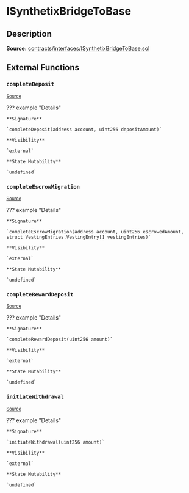 # ISynthetixBridgeToBase

## Description

**Source:** [contracts/interfaces/ISynthetixBridgeToBase.sol](https://github.com/Synthetixio/synthetix/tree/v2.42.1/contracts/interfaces/ISynthetixBridgeToBase.sol)

## External Functions

### `completeDeposit`

<sub>[Source](https://github.com/Synthetixio/synthetix/tree/v2.42.1/contracts/interfaces/ISynthetixBridgeToBase.sol#L11)</sub>

??? example "Details"

    **Signature**

    `completeDeposit(address account, uint256 depositAmount)`

    **Visibility**

    `external`

    **State Mutability**

    `undefined`

### `completeEscrowMigration`

<sub>[Source](https://github.com/Synthetixio/synthetix/tree/v2.42.1/contracts/interfaces/ISynthetixBridgeToBase.sol#L14)</sub>

??? example "Details"

    **Signature**

    `completeEscrowMigration(address account, uint256 escrowedAmount, struct VestingEntries.VestingEntry[] vestingEntries)`

    **Visibility**

    `external`

    **State Mutability**

    `undefined`

### `completeRewardDeposit`

<sub>[Source](https://github.com/Synthetixio/synthetix/tree/v2.42.1/contracts/interfaces/ISynthetixBridgeToBase.sol#L21)</sub>

??? example "Details"

    **Signature**

    `completeRewardDeposit(uint256 amount)`

    **Visibility**

    `external`

    **State Mutability**

    `undefined`

### `initiateWithdrawal`

<sub>[Source](https://github.com/Synthetixio/synthetix/tree/v2.42.1/contracts/interfaces/ISynthetixBridgeToBase.sol#L8)</sub>

??? example "Details"

    **Signature**

    `initiateWithdrawal(uint256 amount)`

    **Visibility**

    `external`

    **State Mutability**

    `undefined`
